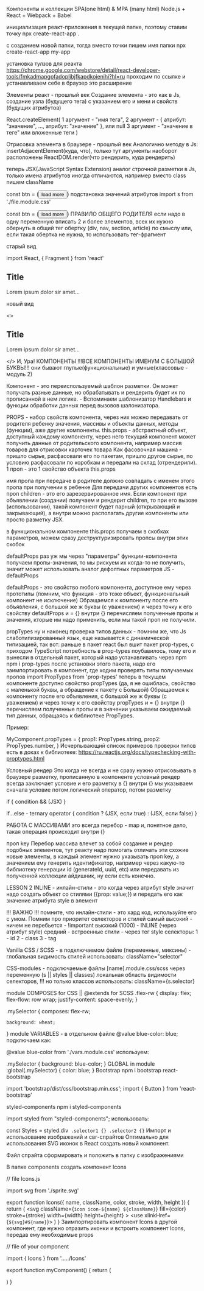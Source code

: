 Компоненты и коллекции
SPA(one html) & MPA (many html) Node.js + React + Webpack + Babel

инициализация реакт-приложения
в текущей папке, поэтому ставим точку
npx create-react-app .

с созданием новой папки, тогда вместо точки пишем имя папки
npx create-react-app my-app

установка тулзов для реакта
https://chrome.google.com/webstore/detail/react-developer-tools/fmkadmapgofadopljbjfkapdkoienihi?hl=ru проходим по ссылке и устанавливаем себе в браузер это расширение

Элементы реакт - прошлый век
Создание элемента - это как в Js, создание узла (будущего тега) с указанием его и мени и свойств (будущих атрибутов)

React.createElement( 1 аргумент - "имя тега", 2 аргумент - { атрибут: "значение", ..., атрибут: "значение" }, или null 3 аргумент - "значение в теге" или вложенные теги )

Отрисовка элемента в браузере - прошлый век
Аналогично методу в Js: insertAdjacentElement(куда, что), только тут аргументы наоборот расположены ReactDOM.render(что рендерить, куда рендерить)

теперь JSX(JavaScript Syntax Extension)
аналог строчной разметки в Js, только имена атрибутов иногда отличаются, например вместо class пишем className

const btn = (<button className="myBtn" type="button" id="btn-classic">load more</button>)
подстановка значений атрибутов
import s from './file.module.css'

const btn = (<button className={s.myBtn} type="button" id="btn-classic">load more</button>)
ПРАВИЛО ОБЩЕГО РОДИТЕЛЯ
если надо в одну переменную вписать 2 и более элементов, всех их нужно обернуть в общий тег обертку (div, nav, section, article) по смыслу или, если такая обертка не нужна, то использовать тег-фрагмент

старый вид

import React, { Fragment } from 'react'
<Fragment>
    <h2>Title</h2>
    <p>Lorem ipsum dolor sir amet...</p>
</Fragment>
новый вид

<>
    <h2>Title</h2>
    <p>Lorem ipsum dolor sir amet...</p>
</>
И, Ура! КОМПОНЕНТЫ
!!!ВСЕ КОМПОНЕНТЫ ИМЕНУМ С БОЛЬШОЙ БУКВЫ!!! они бывают глупые(функциональные) и умные(классовые - модуль 2)

Компонент - это переиспользуемый шаблон разметки. Он может получать разные данные, но обрабатывать и рендерить будет их по прописанной в нем логике. - Вспоминаем шаблонизатор Handlebars и функции обработки данных перед вызовов шалонизатора.

PROPS - набор свойств компонента, через них можно передавать от родителя ребенку значения, массивы и объекты данных, методы (функции), аже другие компоненты.
this.props - абстрактный объект, доступный каждому компоненту, через него текущий компонент может получить данные от родительского компонента, например массив товаров для отрисовки карточек товара Как фасовочная машина - пришло сырье, расфасовали его по пакетам, пришло другое сырье, по условию расфасовали по коробкам и передали на склад (отрендерили). 1 проп - это 1 свойство объекта this.props

имя пропа при передаче в родителе должно совпадать с именем этого пропа при получении в ребенке
Для передачи других компонентов есть проп children - это его зарезервированное имя. Если компонент при объявлении (создании) получаем и рендерит children, то при его вызове (использовании), такой компонент будет парный (открывающий и закрывающий), а внутри можно располагать другие компоненты или просто разметку JSX.

в функциональном компоненте this.props получаем в скобках параметров, можем сразу деструктуризировать пропсы внутри этих скобок

defaultProps
раз уж мы через "параметры" функции-компонента получаем пропы-значения, то мы рискуем их когда-то не получить, значит может использовать аналог дефолтных параметров JS - defaultProps

defaultProps - это свойство любого компонента, доступное ему через прототипы (помним, что функция - это тоже объект, функциональный компонент не исключение) Обращаемся к компоненту после его объявления, с большой же ж буквы (с уважением) и через точку к его свойству defaultProps и = {} внутри {} перечисляем полученные пропы и значения, кторые им надо применить, если мы такой проп не получили.

propTypes
ну и наконец проверка типов данных - помним же, что Js слаботипизированный язык, еще называется с динамической типизацией, так вот: раньше в пакет react был вшит пакет prop-types, с приходом TypeScript потребность в prop-types поубавилось, тому его и вынесли в отдельный пакет, который надо устанавливать через npm npm i prop-types после установки этого пакета, надо его заимпортировать в компонент, где ходим проверять типы получаемых пропов import PropTypes from 'prop-types' теперь в текущем компоненте доступно свойство propTypes (да, я не ошиблась, свойство с маленькой буквы, а обращение к пакету с Большой) Обращаемся к компоненту после его объявления, с большой же ж буквы (с уважением) и через точку к его свойству propTypes и = {} внутри {} перечисляем полученные пропы и в значении указываем ожидаемый тип данных, обращаясь к библиотеке PropTypes.

Пример:

MyComponent.propTypes = {
    prop1: PropTypes.string,
    prop2: PropTypes.number,
}
Исчерпывающий список примеров проверки типов есть в доках к библиотеке: https://ru.reactjs.org/docs/typechecking-with-proptypes.html

Условный рендер
Это когда не всегда и не сразу нужно отрисовывать в браузере разметку, прописанную в компоненте условный рендер всегда заключает условие и его разметку в {} внутри {} мы указываем сначала условие потом логический оператор, потом разметку

if
{ condition && (JSX) }

if...else - ternary operator
{ condition ? (JSX, если true) : (JSX, если false) }

РАБОТА С МАССИВАМИ
это всегда перебор - map и, понятное дело, такая операция происходит внутри {}

проп key
Перебор массива влечет за собой создание и рендер подобных элементов, тут реакту надо помогать отличать эти схожие новые элементы, в каждый элемент нужно указывать проп key, а значением ему генерить идентификатор, например через какую-то библиотеку генерации id (generateId, uuid, etc) или передавать из полученной коллекции айдишник, ну если есть конечно.

LESSON 2
INLINE - инлайн-стили - это когда через атрибут style
значит надо создать объект со стилями ({prop: value;}) и передать его как значение атрибута style в элемент

!!! ВАЖНО !!! помните, что инлайн-стили - это хард код, используйте его с умом. Помним про приоритет селекторов и стилей самый высокий - ничем не перебьется - !important высокий (1000) - INLINE (через атрибут style) средний - встроенные стили - через тег style селекторы: 1 - id 2 - class 3 - tag

Vanilla CSS / SCSS - в подключаемом файле (переменные, миксины) - глобальная видимость стилей
использовать: className="selector"

CSS-modules - подключаемые файлы [name].module.css/scss через переменную (s || styles || classes)
локальная область видимости селекторов, !!! но только классов использовать: className={s.selector}

module COMPOSES for CSS || @extends for SCSS
.flex-rw {
    display: flex;
    flex-flow: row wrap;
    justify-content: space-evenly;
}

.mySelector {
    composes: flex-rw;

    background: wheat;
}
module VARIABLES - в отдельном файле
@value blue-color: blue; подключаем как:

@value blue-color from './vars.module.css'
используем:

.mySelector {
    background: blue-color;
}
GLOBAL in module
:global(.mySelector) {
  color: blue;
}
Bootstrap
npm i bootstrap react-bootstrap

import 'bootstrap/dist/css/bootstrap.min.css'; import { Button } from 'react-bootstrap'

styled-components
npm i styled-components

import styled from "styled-components"; использовать:

const Styles = styled.div`
.selector1 {}
.selector2 {}`
Импорт и использование изображений и свг-спрайтов
Оптимально для использования SVG иконок в React создать новый компонент.

Файл спрайта сформировать и положить в папку с изображениями

В папке components создать компонент Icons

// file Icons.js

import svg from './sprite.svg'

export function Icons({ name, className, color, stroke, width, height }) {
  return (
    <svg
      className={`icon icon-${name} ${className}`}
      fill={color}
      stroke={stroke}
      width={width}
      height={height}
    >
      <use xlinkHref={`${svg}#${name}`}></use>
    </svg>
  )
}
Заимпортировать компонент Icons в другой компонент, где нужно отразить иконки и встроить компонент Icons, передав ему необходимые props

// file of your component

import { Icons } from '...../Icons'

export function myComponent() {
  return (
    <div className="footer__social-media">
      <a href="/twitter" aria-label="CSTonTwitter">
        <Icons name="twitter-icon" color="white" />
      </a>
      <a href="/facebook" aria-label="CSTonFacebook">
        <Icons name="facebook-icon" color="white" />
      </a>
      <a href="/instagram" aria-label="CSTonInstagram">
        <Icons name="instagram-icon" color="white" />
      </a>
      <a href="/youtube" aria-label="CSTonTwitter">
        <Icons name="youtube-icon" color="white" />
      </a>
      <a href="/dribbble" aria-label="CSTonDribbble">
        <Icons name="dribbble-icon" color="white" />
      </a>
      <a href="/github" aria-label="CSTonGithub">
        <Icons name="github-icon" color="white" />
      </a>
    </div>
  )
}